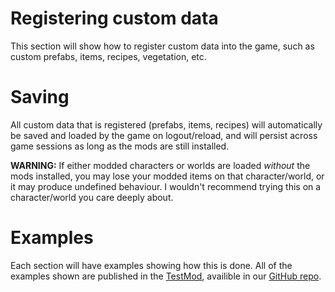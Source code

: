 # Registering custom data
This section will show how to register custom data into the game, such as custom prefabs, items, recipes, vegetation, etc.

# Saving
All custom data that is registered (prefabs, items, recipes) will automatically be saved and loaded by the game on logout/reload, and will persist across game sessions as long as the mods are still installed.  

**WARNING:** If either modded characters or worlds are loaded _without_ the mods installed, you may lose your modded items on that character/world, or it may produce undefined behaviour. I wouldn't recommend trying this on a character/world you care deeply about.

# Examples
Each section will have examples showing how this is done. All of the examples shown are published in the [TestMod](https://github.com/jotunnlib/jotunnlib/tree/main/TestMod), availible in our [GitHub repo](https://github.com/jotunnlib/jotunnlib).